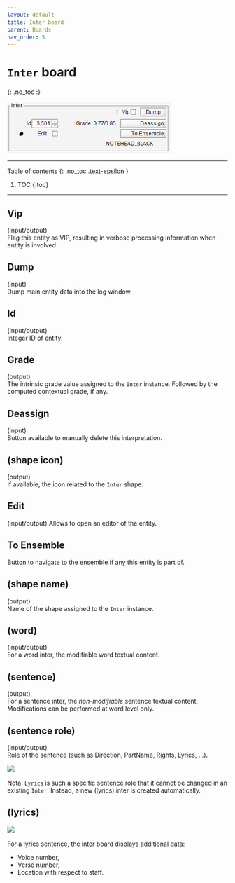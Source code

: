 ```yaml
---
layout: default
title: Inter board
parent: Boards
nav_order: 5
---
```

# `Inter` board
{: .no_toc :}

![](../../assets/images/inter_board.png)

---
Table of contents
{: .no_toc .text-epsilon }
1. TOC
{:toc}
---

## Vip
(input/output)  
Flag this entity as VIP, resulting in verbose processing information
when entity is involved.

## Dump
(input)  
Dump main entity data into the log window.

## Id
(input/output)  
Integer ID of entity.

## Grade
(output)  
The intrinsic grade value assigned to the `Inter` instance.
Followed by the computed contextual grade, if any.

## Deassign
(input)  
Button available to manually delete this interpretation.

## (shape icon)
(output)  
If available, the icon related to the `Inter` shape.

## Edit
(input/output)
Allows to open an editor of the entity.

## To Ensemble
Button to navigate to the ensemble if any this entity is part of.

## (shape name)
(output)  
Name of the shape assigned to the `Inter` instance.

## (word)
(input/output)  
For a word inter, the modifiable word textual content.

## (sentence)
(output)  
For a sentence inter, the _non-modifiable_ sentence textual content.
Modifications can be performed at word level only.

## (sentence role)
(input/output)  
Role of the sentence (such as Direction, PartName, Rights, Lyrics, ...).

![](../../assets/images/role_board.png)

Nota: `Lyrics` is such a specific sentence role that it cannot be changed in an existing `Inter`.
Instead, a new (lyrics) inter is created automatically.

## (lyrics)
![](../../assets/images/lyrics_data.png)

For a lyrics sentence, the inter board displays additional data:
* Voice number,
* Verse number,
* Location with respect to staff.
